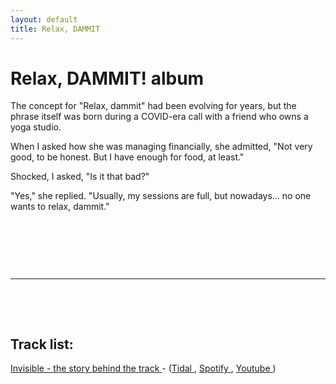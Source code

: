 ```yaml
---
layout: default
title: Relax, DAMMIT
---
```


# Relax, DAMMIT! album

The concept for "Relax, dammit" had been evolving for years, but the phrase itself was born during a COVID-era call with a friend who owns a yoga studio.
&nbsp;

When I asked how she was managing financially, she admitted, "Not very good, to be honest. But I have enough for food, at least."
&nbsp;

Shocked, I asked, "Is it that bad?"
&nbsp;

"Yes," she replied. "Usually, my sessions are full, but nowadays... no one wants to relax, dammit."

&nbsp;

&nbsp;

&nbsp;


---

&nbsp;

&nbsp;

## Track list:

<a href="Invisible.html" >Invisible - the story behind the track </a> - (<a href="https://tidal.com/album/468869519/track/468869520" target="_blank">Tidal </a>, <a href="https://open.spotify.com/track/1blCX35nhy2psOEtVRhoVf?si=9eae552e918247b4" target="_blank">Spotify </a>, <a href="https://www.youtube.com/watch?v=da_Tz9YdfbA&list=RDda_Tz9YdfbA" target="_blank">Youtube </a>)






